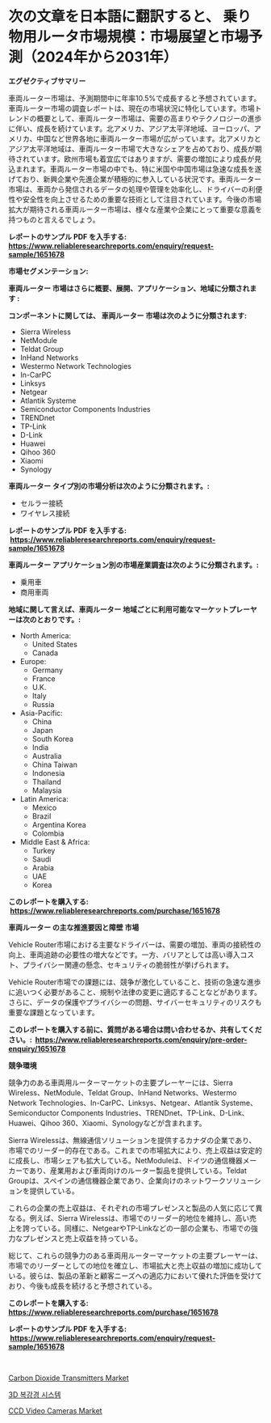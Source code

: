 <p><h1>次の文章を日本語に翻訳すると、
乗り物用ルータ市場規模：市場展望と市場予測（2024年から2031年）</h1></p><p><strong>エグゼクティブサマリー</strong></p>
<p><p>車両ルーター市場は、予測期間中に年率10.5%で成長すると予想されています。車両ルーター市場の調査レポートは、現在の市場状況に特化しています。市場トレンドの概要として、車両ルーター市場は、需要の高まりやテクノロジーの進歩に伴い、成長を続けています。北アメリカ、アジア太平洋地域、ヨーロッパ、アメリカ、中国など世界各地に車両ルーター市場が広がっています。北アメリカとアジア太平洋地域は、車両ルーター市場で大きなシェアを占めており、成長が期待されています。欧州市場も着宜広ではありますが、需要の増加により成長が見込まれます。車両ルーター市場の中でも、特に米国や中国市場は急速な成長を遂げており、新興企業や先進企業が積極的に参入している状況です。車両ルーター市場は、車両から発信されるデータの処理や管理を効率化し、ドライバーの利便性や安全性を向上させるための重要な技術として注目されています。今後の市場拡大が期待される車両ルーター市場は、様々な産業や企業にとって重要な意義を持つものと言えるでしょう。</p></p>
<p><strong>レポートのサンプル PDF を入手する: <a href="https://www.reliableresearchreports.com/enquiry/request-sample/1651678">https://www.reliableresearchreports.com/enquiry/request-sample/1651678</a></strong></p>
<p><strong>市場セグメンテーション:</strong></p>
<p><strong> 車両ルーター 市場はさらに概要、展開、アプリケーション、地域に分類されます :</strong></p>
<p><strong>コンポーネントに関しては、 車両ルーター 市場は次のように分類されます: &nbsp;</strong></p>
<p><ul><li>Sierra Wireless</li><li>NetModule</li><li>Teldat Group</li><li>InHand Networks</li><li>Westermo Network Technologies</li><li>In-CarPC</li><li>Linksys</li><li>Netgear</li><li>Atlantik Systeme</li><li>Semiconductor Components Industries</li><li>TRENDnet</li><li>TP-Link</li><li>D-Link</li><li>Huawei</li><li>Qihoo 360</li><li>Xiaomi</li><li>Synology</li></ul></p>
<p><strong> 車両ルーター タイプ別の市場分析は次のように分類されます。:</strong></p>
<p><ul><li>セルラー接続</li><li>ワイヤレス接続</li></ul></p>
<p><strong>レポートのサンプル PDF を入手する: &nbsp;<a href="https://www.reliableresearchreports.com/enquiry/request-sample/1651678">https://www.reliableresearchreports.com/enquiry/request-sample/1651678</a></strong></p>
<p><strong> 車両ルーター アプリケーション別の市場産業調査は次のように分類されます。:</strong></p>
<p><ul><li>乗用車</li><li>商用車両</li></ul></p>
<p><strong>地域に関して言えば、車両ルーター 地域ごとに利用可能なマーケットプレーヤーは次のとおりです。:</strong></p>
<p><ul>
    <li>
        North America:
        <ul>
            <li>United States</li>
            <li>Canada</li>
        </ul>
    </li>
    <li>
        Europe:
        <ul>
            <li>Germany</li>
            <li>France</li>
            <li>U.K.</li>
            <li>Italy</li>
            <li>Russia</li>
        </ul>
    </li>
    <li>
        Asia-Pacific:
        <ul>
            <li>China</li>
            <li>Japan</li>
            <li>South Korea</li>
            <li>India</li>
            <li>Australia</li>
            <li>China Taiwan</li>
            <li>Indonesia</li>
            <li>Thailand</li>
            <li>Malaysia</li>
        </ul>
    </li>
    <li>
        Latin America:
        <ul>
            <li>Mexico</li>
            <li>Brazil</li>
            <li>Argentina Korea</li>
            <li>Colombia</li>
        </ul>
    </li>
    <li>
        Middle East & Africa:
        <ul>
            <li>Turkey</li>
            <li>Saudi</li>
            <li>Arabia</li>
            <li>UAE</li>
            <li>Korea</li>
        </ul>
    </li>
    </ul></p>
<p><strong>このレポートを購入する: &nbsp;<a href="https://www.reliableresearchreports.com/purchase/1651678">https://www.reliableresearchreports.com/purchase/1651678</a></strong></p>
<p><strong>車両ルーター の主な推進要因と障壁 市場</strong></p>
<p><p>Vehicle Router市場における主要なドライバーは、需要の増加、車両の接続性の向上、車両追跡の必要性の増大などです。一方、バリアとしては高い導入コスト、プライバシー関連の懸念、セキュリティの脆弱性が挙げられます。</p><p>Vehicle Router市場での課題には、競争が激化していること、技術の急速な進歩に追いつく必要があること、規制や法律の変更に適応することなどがあります。さらに、データの保護やプライバシーの問題、サイバーセキュリティのリスクも重要な課題となっています。</p></p>
<p><strong>このレポートを購入する前に、質問がある場合は問い合わせるか、共有してください。:&nbsp; <a href="https://www.reliableresearchreports.com/enquiry/pre-order-enquiry/1651678">https://www.reliableresearchreports.com/enquiry/pre-order-enquiry/1651678</a></strong></p>
<p><strong>競争環境</strong></p>
<p><p>競争力のある車両用ルーターマーケットの主要プレーヤーには、Sierra Wireless、NetModule、Teldat Group、InHand Networks、Westermo Network Technologies、In-CarPC、Linksys、Netgear、Atlantik Systeme、Semiconductor Components Industries、TRENDnet、TP-Link、D-Link、Huawei、Qihoo 360、Xiaomi、Synologyなどが含まれます。</p><p>Sierra Wirelessは、無線通信ソリューションを提供するカナダの企業であり、市場でのリーダー的存在である。これまでの市場拡大により、売上収益は安定的に成長し、市場シェアも拡大している。NetModuleは、ドイツの通信機器メーカーであり、産業用および車両向けのルーター製品を提供している。Teldat Groupは、スペインの通信機器企業であり、企業向けのネットワークソリューションを提供している。</p><p>これらの企業の売上収益は、それぞれの市場プレゼンスと製品の人気に応じて異なる。例えば、Sierra Wirelessは、市場でのリーダー的地位を維持し、高い売上を誇っている。同様に、NetgearやTP-Linkなどの一部の企業も、市場での強力なプレゼンスと売上収益を持っている。</p><p>総じて、これらの競争力のある車両用ルーターマーケットの主要プレーヤーは、市場でのリーダーとしての地位を確立し、市場拡大と売上収益の増加に成功している。彼らは、製品の革新と顧客ニーズへの適応力において優れた評価を受けており、今後も成長を続けると予想されている。</p></p>
<p><strong>このレポートを購入する: &nbsp; <a href="https://www.reliableresearchreports.com/purchase/1651678">https://www.reliableresearchreports.com/purchase/1651678</a></strong></p>
<p><strong>レポートのサンプル PDF を入手する: &nbsp;<a href="https://www.reliableresearchreports.com/enquiry/request-sample/1651678">https://www.reliableresearchreports.com/enquiry/request-sample/1651678</a></strong><strong></strong></p>
<p>&nbsp;</p>
<p><p><a href="https://github.com/cecuraprangm/Market-Research-Report-List-2/blob/main/carbon-dioxide-transmitters-market.md">Carbon Dioxide Transmitters Market</a></p><p><a href="https://medium.com/@bennyuigleyjks/3d-%EB%82%B4%EC%8B%9C%EA%B2%BD-%EC%8B%9C%EC%8A%A4%ED%85%9C-%EC%8B%9C%EC%9E%A5-%EC%84%B1%EA%B3%B5%EC%A0%81%EC%9D%B8-%EB%B9%84%EC%A6%88%EB%8B%88%EC%8A%A4-%EC%A0%84%EB%9E%B5%EC%9D%98-%EC%97%B4%EC%87%A0-2031%EB%85%84%EA%B9%8C%EC%A7%80%EC%9D%98-%EC%98%88%EC%B8%A1-04d1becee843">3D 복강경 시스템</a></p><p><a href="https://github.com/fiixsa/Market-Research-Report-List-2/blob/main/ccd-video-cameras-market.md">CCD Video Cameras Market</a></p></p>
